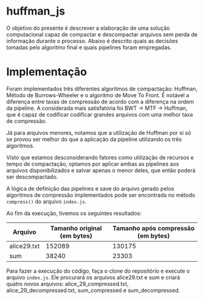# huffman_js

O objetivo do presente é descrever a elaboração de uma solução computacional capaz de compactar e descompactar arquivos sem perda de informação durante o processo. Abaixo é descrito quais as decisões tomadas pelo algoritmo final e quais pipelines foram empregadas.


# Implementação

Foram implementados três diferentes algoritmos de compactação: Huffman, Método de Burrows-Wheeler e o algoritmo de Move To Front.
É notável a diferença entre taxas de compressão de acordo com a diferença na ordem da pipeline. A considerada mais satisfatória foi BWT -> MTF -> Huffman, que é capaz de codificar codificar grandes arquivos com uma melhor taxa de compressão.

Já para arquivos menores, notamos que a utilização de Huffman por si só se provou ser melhor do que a aplicação da pipeline utilizando os três algoritmos.

Visto que estamos desconsiderando fatores como utilização de recursos e tempo de compactação, optamos por aplicar ambas as pipelines aos arquivos disponibilizados e salvar apenas o menor deles, que então poderá ser descompactado. 


A lógica de definição das pipelines e save do arquivo gerado pelos algoritmos de compressão implementados pode ser encontrada no método ``compress()`` do arquivo ``index.js``.

Ao fim da execução, tivemos os seguintes resultados: 

| Arquivo       | Tamanho original (em bytes) | Tamanho após compressão (em bytes)|
| ------------- | --------------------------- | --------------------------------- |
| alice29.txt   |            152089           |                   130175          |
| sum           |            38240            |                   23303           |


Para fazer a execução do código, faça o clone do repositório e execute o arquivo ``index.js``. Ele procurará os arquivos alice29.txt e sum e criará quatro novos arquivos: alice_29_compressed.txt, alice_29_decompressed.txt, sum_compressed e sum_decompressed. 

